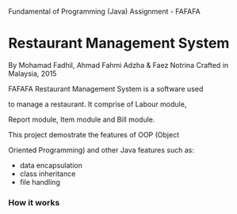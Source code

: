 Fundamental of Programming (Java) Assignment - FAFAFA 

Restaurant Management System
=======================================
By Mohamad Fadhil, Ahmad Fahmi Adzha & Faez Notrina
Crafted in Malaysia, 2015

FAFAFA Restaurant Management System is a software used 

to manage a restaurant. It comprise of Labour module, 

Report module, Item module and Bill module.

This project demostrate the features of OOP (Object 

Oriented Programming) and other Java features such as:
- data encapsulation
- class inheritance
- file handling

### How it works
